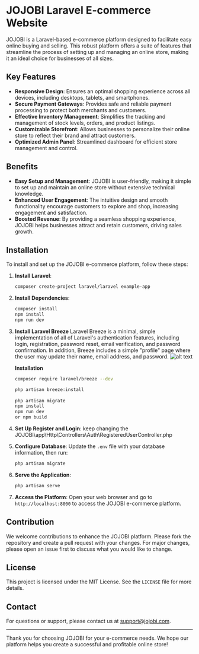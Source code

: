# JOJOBI Laravel E-commerce Website

JOJOBI is a Laravel-based e-commerce platform designed to facilitate easy online buying and selling. This robust platform offers a suite of features that streamline the process of setting up and managing an online store, making it an ideal choice for businesses of all sizes.

## Key Features

- **Responsive Design**: Ensures an optimal shopping experience across all devices, including desktops, tablets, and smartphones.
- **Secure Payment Gateways**: Provides safe and reliable payment processing to protect both merchants and customers.
- **Effective Inventory Management**: Simplifies the tracking and management of stock levels, orders, and product listings.
- **Customizable Storefront**: Allows businesses to personalize their online store to reflect their brand and attract customers.
- **Optimized Admin Panel**: Streamlined dashboard for efficient store management and control.

## Benefits

- **Easy Setup and Management**: JOJOBI is user-friendly, making it simple to set up and maintain an online store without extensive technical knowledge.
- **Enhanced User Engagement**: The intuitive design and smooth functionality encourage customers to explore and shop, increasing engagement and satisfaction.
- **Boosted Revenue**: By providing a seamless shopping experience, JOJOBI helps businesses attract and retain customers, driving sales growth.

## Installation

To install and set up the JOJOBI e-commerce platform, follow these steps:

1. **Install Laravel**:
   ```bash
   composer create-project laravel/laravel example-app
   ```

2. **Install Dependencies**:
   ```bash
   composer install
   npm install
   npm run dev
   ```
3. **Install Laravel Breeze**
   Laravel Breeze is a minimal, simple implementation of all of Laravel's authentication features, including login, registration, password reset, email verification, and password confirmation. In addition, Breeze includes a simple "profile" page where the user may update their name, email address, and password.
   ![alt text](https://laravel.com/img/docs/breeze-register.png)

   **Installation**
   ```bash
   composer require laravel/breeze --dev

   php artisan breeze:install
 
   php artisan migrate
   npm install
   npm run dev 
   or npm build
   ```

4. **Set Up Register and Login**:
   keep changing the JOJOBI\app\Http\Controllers\Auth\RegisteredUserController.php

5. **Configure Database**:
   Update the `.env` file with your database information, then run:
   ```bash
   php artisan migrate
   ```

6. **Serve the Application**:
   ```bash
   php artisan serve
   ```

7. **Access the Platform**:
   Open your web browser and go to `http://localhost:8000` to access the JOJOBI e-commerce platform.

## Contribution

We welcome contributions to enhance the JOJOBI platform. Please fork the repository and create a pull request with your changes. For major changes, please open an issue first to discuss what you would like to change.

## License

This project is licensed under the MIT License. See the `LICENSE` file for more details.

## Contact

For questions or support, please contact us at support@jojobi.com.

---

Thank you for choosing JOJOBI for your e-commerce needs. We hope our platform helps you create a successful and profitable online store!
